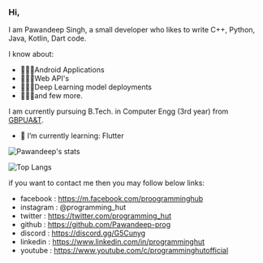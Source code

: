 ### Hi,
I am Pawandeep Singh, a small developer who likes to write C++, Python, Java, Kotlin, Dart code. 

I know about:
<ul> 
<li>👨🏻‍💻Android Applications</li>
<li>👨🏻‍💻Web API's</li>
<li>👨🏻‍💻Deep Learning model deployments</li>
<li>🧑🏽‍💻and few more.</li>
</ul>

I am currently pursuing B.Tech. in Computer Engg (3rd year) from <a href="http://www.gbpuat.ac.in">GBPUA&T</a>.

- 🌱 I’m currently learning: Flutter

![Pawandeep's stats](https://github-readme-stats.vercel.app/api?username=pawandeep-prog&theme=merko&show_icons=true&hide=contribs)

![Top Langs](https://github-readme-stats.vercel.app/api/top-langs/?username=pawandeep-prog&layout=compact&theme=merko)

if you want to contact me then you may follow below links:
- facebook : https://m.facebook.com/proogramminghub
- instagram : @programming_hut
- twitter : https://twitter.com/programming_hut
- github : https://github.com/Pawandeep-prog
- discord : https://discord.gg/G5Cunyg
- linkedin : https://www.linkedin.com/in/programminghut
- youtube : https://www.youtube.com/c/programminghutofficial

<!--
**Pawandeep-prog/Pawandeep-prog** is a ✨ _special_ ✨ repository because its `README.md` (this file) appears on your GitHub profile.

Here are some ideas to get you started:

- 🔭 I’m currently working on ...
- 🌱 I’m currently learning ...
- 👯 I’m looking to collaborate on ...
- 🤔 I’m looking for help with ...
- 💬 Ask me about ...
- 📫 How to reach me: ...
- 😄 Pronouns: ...
- ⚡ Fun fact: ...
-->
